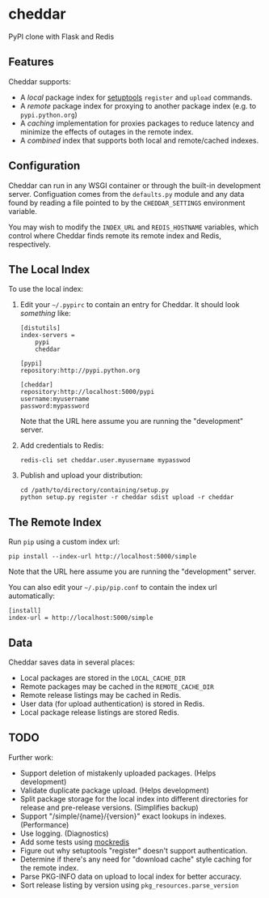 # cheddar

PyPI clone with Flask and Redis

## Features

Cheddar supports:

 -  A *local* package index for [setuptools][setuptools] `register` and `upload` commands.
 -  A *remote* package index for proxying to another package index (e.g. to `pypi.python.org`)
 -  A *caching* implementation for proxies packages to reduce latency and minimize the effects
    of outages in the remote index.
 -  A *combined* index that supports both local and remote/cached indexes.

 [setuptools]: http://pythonhosted.org/setuptools/

## Configuration

Cheddar can run in any WSGI container or through the built-in development server. Configuation
comes from the `defaults.py` module and any data found by reading a file pointed to by the
`CHEDDAR_SETTINGS` environment variable.

You may wish to modify the `INDEX_URL` and `REDIS_HOSTNAME` variables, which control where
Cheddar finds remote its remote index and Redis, respectively.

## The Local Index

To use the local index:

 1. Edit your `~/.pypirc` to contain an entry for Cheddar. It should look _something_ like:

        [distutils]
        index-servers =
            pypi
            cheddar
        
        [pypi]
        repository:http://pypi.python.org
        
        [cheddar]
        repository:http://localhost:5000/pypi
        username:myusername
        password:mypassword

    Note that the URL here assume you are running the "development" server.

 2. Add credentials to Redis:
 
        redis-cli set cheddar.user.myusername mypasswod
        
 3. Publish and upload your distribution:
 
        cd /path/to/directory/containing/setup.py
        python setup.py register -r cheddar sdist upload -r cheddar

## The Remote Index

Run `pip` using a custom index url:

    pip install --index-url http://localhost:5000/simple
    
Note that the URL here assume you are running the "development" server.

You can also edit your `~/.pip/pip.conf` to contain the index url automatically:

    [install]
    index-url = http://localhost:5000/simple

## Data

Cheddar saves data in several places:

 -  Local packages are stored in the `LOCAL_CACHE_DIR`
 -  Remote packages may be cached in the `REMOTE_CACHE_DIR`
 -  Remote release listings may be cached in Redis.
 -  User data (for upload authentication) is stored in Redis.
 -  Local package release listings are stored Redis.
 
## TODO

Further work:

 -  Support deletion of mistakenly uploaded packages. (Helps development)
 -  Validate duplicate package upload. (Helps development)
 -  Split package storage for the local index into different directories
    for release and pre-release versions. (Simplifies backup)
 -  Support "/simple/{name}/{version}" exact lookups in indexes. (Performance)
 -  Use logging. (Diagnostics)
 -  Add some tests using [mockredis][mockredis]
 -  Figure out why setuptools "register" doesn't support authentication.
 -  Determine if there's any need for "download cache" style caching for the
    remote index.
 -  Parse PKG-INFO data on upload to local index for better accuracy.
 -  Sort release listing by version using `pkg_resources.parse_version`
 
 [mockredis]: https://github.com/locationlabs/mockredis
